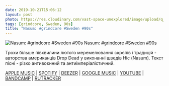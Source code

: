 ```yaml
---
date: 2019-10-21T15:06:12
layout: post
photo: https://res.cloudinary.com/vast-space-unexplored/image/upload/q_auto,dpr_auto,w_auto/photos/photo_784_21-10-2019_15-06-12.jpg
tags: [grindcore, Sweden, 90s]
title: "Nasum: #grindcore #Sweden #90s"
---
```

![Nasum: #grindcore #Sweden #90s](https://res.cloudinary.com/vast-space-unexplored/image/upload/q_auto,dpr_auto,w_auto/photos/photo_784_21-10-2019_15-06-12.jpg)
Nasum: [#grindcore](/tags/#grindcore) [#Sweden](/tags/#Sweden) [#90s](/tags/#90s)

Трохи більше півхвилини лютого меремелювання скрєпів і традицій - авторства американців Drop Dead у виконанні шведів Ніс (Nasum). Текст пісні - різко антивоєнний та антиімперіалістичний.

[APPLE MUSIC](https://music.apple.com/lu/album/grind-finale/120316276) \| [SPOTIFY](https://open.spotify.com/album/4WP5PYC8feRUh5Wyu703ep) \| [DEEZER](https://www.deezer.com/album/1004095?utm_source=deezer&amp;utm_content=album-1004095&amp;utm_term=1601611822_1571659412&amp;utm_medium=web) \| [GOOGLE MUSIC](https://play.google.com/music/m/Bfvgi4hckp7f2f5wkriu62hhwta?t=Grind_Finale_-_Nasum) \| [YOUTUBE](https://www.youtube.com/playlist?list=PL16A083AE28C43801) \| [BANDCAMP](https://nasum.bandcamp.com/album/grind-finale) \| [RUTRACKER](https://rutracker.org/forum/viewtopic.php?t=3566713)